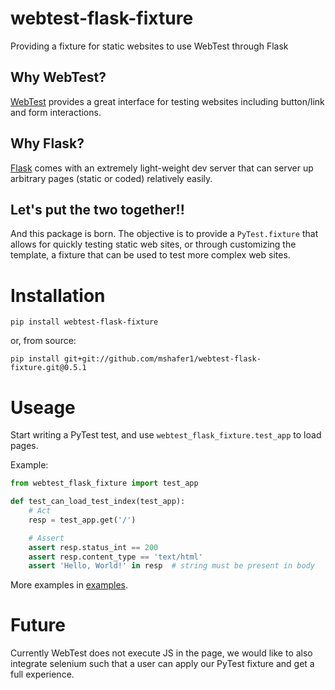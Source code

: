 # webtest-flask-fixture
Providing a fixture for static websites to use WebTest through Flask

## Why WebTest?
[WebTest](https://pypi.org/project/WebTest/) provides a great interface for testing websites including button/link and form interactions.

## Why Flask?
[Flask](https://pypi.org/project/Flask/) comes with an extremely light-weight dev server that can server up arbitrary pages (static or coded) relatively easily.

## Let's put the two together!!
And this package is born. The objective is to provide a `PyTest.fixture` that allows for quickly testing static web sites, or through customizing the template, a fixture that can be used to test more complex web sites.


# Installation

`pip install webtest-flask-fixture`

or, from source:

`pip install git+git://github.com/mshafer1/webtest-flask-fixture.git@0.5.1`


# Useage

Start writing a PyTest test, and use `webtest_flask_fixture.test_app` to load pages.

Example:

```python
from webtest_flask_fixture import test_app

def test_can_load_test_index(test_app):
    # Act
    resp = test_app.get('/')

    # Assert
    assert resp.status_int == 200
    assert resp.content_type == 'text/html'
    assert 'Hello, World!' in resp  # string must be present in body
```

<!-- use absolute URL as this is also used for the PyPi docs -->
More examples in [examples](https://github.com/mshafer1/webtest-flask-fixture/tree/master/webtest_flask_fixture/examples/test_files).

# Future
Currently WebTest does not execute JS in the page, we would like to also integrate selenium such that a user can apply our PyTest fixture and get a full experience.

